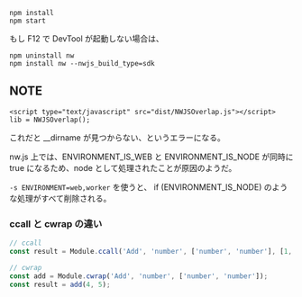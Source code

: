 

```
npm install
npm start
```

もし F12 で DevTool が起動しない場合は、

```
npm uninstall nw
npm install nw --nwjs_build_type=sdk
```



NOTE
----------

```
<script type="text/javascript" src="dist/NWJSOverlap.js"></script>
lib = NWJSOverlap();
```

これだと __dirname が見つからない、というエラーになる。

nw.js 上では、ENVIRONMENT_IS_WEB と ENVIRONMENT_IS_NODE が同時に true になるため、node として処理されたことが原因のようだ。

`-s ENVIRONMENT=web,worker` を使うと、 if (ENVIRONMENT_IS_NODE) のような処理がすべて削除される。




### ccall と cwrap の違い

```js
// ccall
const result = Module.ccall('Add', 'number', ['number', 'number'], [1, 2]);

// cwrap
const add = Module.cwrap('Add', 'number', ['number', 'number']);
const result = add(4, 5);
```

